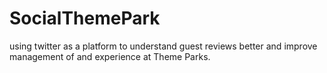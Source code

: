 SocialThemePark
===============

using twitter as a platform to understand guest reviews better and improve management of and experience at Theme Parks.
